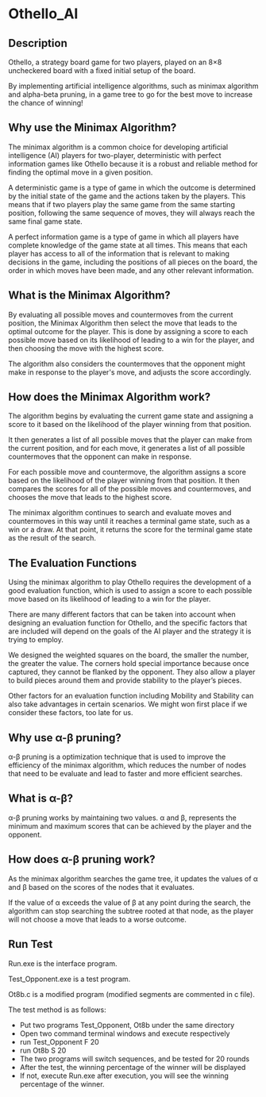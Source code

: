 # Othello_AI

## Description
Othello, a strategy board game for two players, played on an 8×8 uncheckered board with a fixed initial setup of the board.

By implementing artificial intelligence algorithms, such as minimax algorithm and alpha-beta pruning, in a game tree to go for the best move to increase the chance of winning!

## Why use the Minimax Algorithm?

The minimax algorithm is a common choice for developing artificial intelligence (AI) players for two-player, deterministic with perfect information games like Othello because it is a robust and reliable method for finding the optimal move in a given position.

A deterministic game is a type of game in which the outcome is determined by the initial state of the game and the actions taken by the players. This means that if two players play the same game from the same starting position, following the same sequence of moves, they will always reach the same final game state.

A perfect information game is a type of game in which all players have complete knowledge of the game state at all times. This means that each player has access to all of the information that is relevant to making decisions in the game, including the positions of all pieces on the board, the order in which moves have been made, and any other relevant information.

## What is the Minimax Algorithm?

By evaluating all possible moves and countermoves from the current position, the Minimax Algorithm then select the move that leads to the optimal outcome for the player. This is done by assigning a score to each possible move based on its likelihood of leading to a win for the player, and then choosing the move with the highest score. 

The algorithm also considers the countermoves that the opponent might make in response to the player's move, and adjusts the score accordingly.

## How does the Minimax Algorithm work?

The algorithm begins by evaluating the current game state and assigning a score to it based on the likelihood of the player winning from that position.

It then generates a list of all possible moves that the player can make from the current position, and for each move, it generates a list of all possible countermoves that the opponent can make in response.

For each possible move and countermove, the algorithm assigns a score based on the likelihood of the player winning from that position. It then compares the scores for all of the possible moves and countermoves, and chooses the move that leads to the highest score.

The minimax algorithm continues to search and evaluate moves and countermoves in this way until it reaches a terminal game state, such as a win or a draw. At that point, it returns the score for the terminal game state as the result of the search.

## The Evaluation Functions

Using the minimax algorithm to play Othello requires the development of a good evaluation function, which is used to assign a score to each possible move based on its likelihood of leading to a win for the player.

There are many different factors that can be taken into account when designing an evaluation function for Othello, and the specific factors that are included will depend on the goals of the AI player and the strategy it is trying to employ. 

We designed the weighted squares on the board, the smaller the number, the greater the value. The corners hold special importance because once captured, they cannot be flanked by the opponent. They also allow a player to build pieces around them and provide stability to the player’s pieces.

Other factors for an evaluation function including Mobility and Stability can also take advantages in certain scenarios. We might won first place if we consider these factors, too late for us.

## Why use α-β pruning?

α-β pruning is a optimization technique that is used to improve the efficiency of the minimax algorithm, which reduces the number of nodes that need to be evaluate and  lead to faster and more efficient searches.

## What is α-β?

α-β pruning works by maintaining two values. α and β, represents the minimum and maximum scores that can be achieved by the player and the opponent.

## How does α-β pruning work?

As the minimax algorithm searches the game tree, it updates the values of α and β based on the scores of the nodes that it evaluates.

If the value of α exceeds the value of β at any point during the search, the algorithm can stop searching the subtree rooted at that node, as the player will not choose a move that leads to a worse outcome.

## Run Test
Run.exe is the interface program.

Test_Opponent.exe is a test program.

Ot8b.c is a modified program (modified segments are commented in c file).

The test method is as follows:
- Put two programs Test_Opponent, Ot8b under the same directory
- Open two command terminal windows and execute respectively
- run Test_Opponent F 20
- run Ot8b S 20
- The two programs will switch sequences, and be tested for 20 rounds
- After the test, the winning percentage of the winner will be displayed
- If not, execute Run.exe after execution, you will see the winning percentage of the winner.

